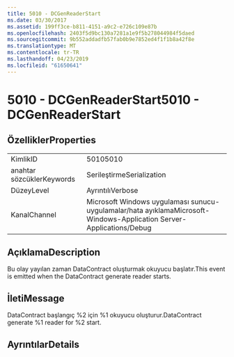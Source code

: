 ```yaml
---
title: 5010 - DCGenReaderStart
ms.date: 03/30/2017
ms.assetid: 199ff3ce-b811-4151-a9c2-e726c109e87b
ms.openlocfilehash: 2403f5d9bc130a7281a1e9f5b278044984f5daed
ms.sourcegitcommit: 9b552addadfb57fab0b9e7852ed4f1f1b8a42f8e
ms.translationtype: MT
ms.contentlocale: tr-TR
ms.lasthandoff: 04/23/2019
ms.locfileid: "61650641"
---
```

# <a name="5010---dcgenreaderstart"></a><span data-ttu-id="1982c-102">5010 - DCGenReaderStart</span><span class="sxs-lookup"><span data-stu-id="1982c-102">5010 - DCGenReaderStart</span></span>
## <a name="properties"></a><span data-ttu-id="1982c-103">Özellikler</span><span class="sxs-lookup"><span data-stu-id="1982c-103">Properties</span></span>  
  
|||  
|-|-|  
|<span data-ttu-id="1982c-104">Kimlik</span><span class="sxs-lookup"><span data-stu-id="1982c-104">ID</span></span>|<span data-ttu-id="1982c-105">5010</span><span class="sxs-lookup"><span data-stu-id="1982c-105">5010</span></span>|  
|<span data-ttu-id="1982c-106">anahtar sözcükler</span><span class="sxs-lookup"><span data-stu-id="1982c-106">Keywords</span></span>|<span data-ttu-id="1982c-107">Serileştirme</span><span class="sxs-lookup"><span data-stu-id="1982c-107">Serialization</span></span>|  
|<span data-ttu-id="1982c-108">Düzey</span><span class="sxs-lookup"><span data-stu-id="1982c-108">Level</span></span>|<span data-ttu-id="1982c-109">Ayrıntılı</span><span class="sxs-lookup"><span data-stu-id="1982c-109">Verbose</span></span>|  
|<span data-ttu-id="1982c-110">Kanal</span><span class="sxs-lookup"><span data-stu-id="1982c-110">Channel</span></span>|<span data-ttu-id="1982c-111">Microsoft Windows uygulaması sunucu-uygulamalar/hata ayıklama</span><span class="sxs-lookup"><span data-stu-id="1982c-111">Microsoft-Windows-Application Server-Applications/Debug</span></span>|  
  
## <a name="description"></a><span data-ttu-id="1982c-112">Açıklama</span><span class="sxs-lookup"><span data-stu-id="1982c-112">Description</span></span>  
 <span data-ttu-id="1982c-113">Bu olay yayılan zaman DataContract oluşturmak okuyucu başlatır.</span><span class="sxs-lookup"><span data-stu-id="1982c-113">This event is emitted when the DataContract generate reader starts.</span></span>  
  
## <a name="message"></a><span data-ttu-id="1982c-114">İleti</span><span class="sxs-lookup"><span data-stu-id="1982c-114">Message</span></span>  
 <span data-ttu-id="1982c-115">DataContract başlangıç %2 için %1 okuyucu oluşturur.</span><span class="sxs-lookup"><span data-stu-id="1982c-115">DataContract generate %1 reader for %2 start.</span></span>  
  
## <a name="details"></a><span data-ttu-id="1982c-116">Ayrıntılar</span><span class="sxs-lookup"><span data-stu-id="1982c-116">Details</span></span>
